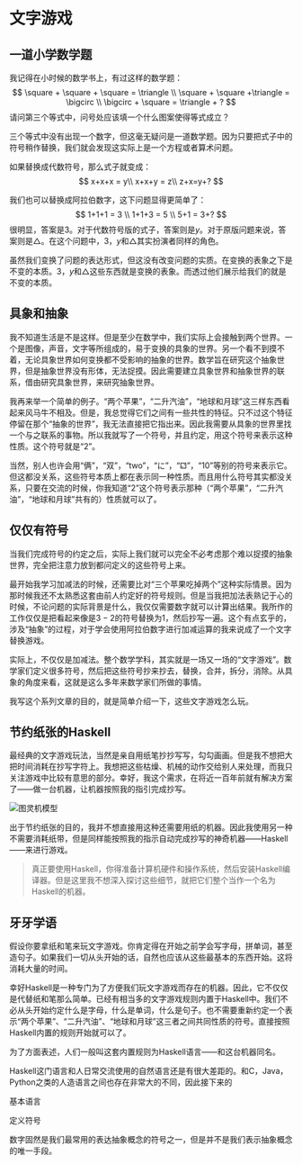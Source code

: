 # 文字游戏

## 一道小学数学题

我记得在小时候的数学书上，有过这样的数学题：
$$
\square + \square + \square = \triangle  \\
\square + \square +\triangle = \bigcirc \\
\bigcirc + \square = \triangle + ?
$$
请问第三个等式中，问号处应该填一个什么图案使得等式成立？

三个等式中没有出现一个数字，但这毫无疑问是一道数学题。因为只要把式子中的符号稍作替换，我们就会发现这实际上是一个方程或者算术问题。

如果替换成代数符号，那么式子就变成：
$$
x+x+x = y\\
x+x+y = z\\
z+x=y+?
$$


我们也可以替换成阿拉伯数字，这下问题显得更简单了：
$$
1+1+1 = 3 \\
1+1+3 = 5 \\
5+1 = 3+?
$$
很明显，答案是$3$。对于代数符号版的式子，答案则是$y$。对于原版问题来说，答案则是$\triangle$。在这个问题中，$3$，$y$和$\triangle$其实扮演者同样的角色。

虽然我们变换了问题的表达形式，但这没有改变问题的实质。在变换的表象之下是不变的本质。$3$，$y$和$\triangle$这些东西就是变换的表象。而透过他们展示给我们的就是不变的本质。

## 具象和抽象

我不知道生活是不是这样。但是至少在数学中，我们实际上会接触到两个世界。一个是图像，声音，文字等所组成的，易于变换的具象的世界。另一个看不到摸不着，无论具象世界如何变换都不受影响的抽象的世界。数学旨在研究这个抽象世界，但是抽象世界没有形体，无法捉摸。因此需要建立具象世界和抽象世界的联系，借由研究具象世界，来研究抽象世界。

我再来举一个简单的例子。“两个苹果”，“二升汽油”，“地球和月球”这三样东西看起来风马牛不相及。但是，我总觉得它们之间有一些共性的特征。只不过这个特征停留在那个“抽象的世界”，我无法直接把它指出来。因此我需要从具象的世界里找一个与之联系的事物。所以我就写了一个符号，并且约定，用这个符号来表示这种性质。这个符号就是“2”。

当然，别人也许会用“俩”，“双”，“two”，“に”，“⚁”，“10”等别的符号来表示它。但这都没关系，这些符号本质上都在表示同一种性质。而且用什么符号其实都没关系，只要在交流的时候，你我知道“2”这个符号表示那种（“两个苹果”，“二升汽油”，“地球和月球”共有的）性质就可以了。

## 仅仅有符号

当我们完成符号的约定之后，实际上我们就可以完全不必考虑那个难以捉摸的抽象世界，完全把注意力放到都问定义的这些符号上来。

最开始我学习加减法的时候，还需要比对“三个苹果吃掉两个”这种实际情景。因为那时候我还不太熟悉这套由前人约定好的符号规则。但是当我把加法表熟记于心的时候，不论问题的实际背景是什么，我仅仅需要数字就可以计算出结果。我所作的工作仅仅是把看起来像是$3-2$的符号替换为$1$，然后抄写一遍。这个有点玄乎的，涉及“抽象”的过程，对于学会使用阿拉伯数字进行加减运算的我来说成了一个文字替换游戏。

实际上，不仅仅是加减法。整个数学学科，其实就是一场又一场的“文字游戏”。数学家们定义很多符号，然后把这些符号抄来抄去，替换，合并，拆分，消除。从具象的角度来看，这就是这么多年来数学家们所做的事情。

我写这个系列文章的目的，就是简单介绍一下，这些文字游戏怎么玩。

## 节约纸张的Haskell

最经典的文字游戏玩法，当然是亲自用纸笔抄抄写写，勾勾画画。但是我不想把大把时间消耗在抄写字符上。我想把这些枯燥、机械的动作交给别人来处理，而我只关注游戏中比较有意思的部分。幸好，我这个需求，在将近一百年前就有解决方案了——做一台机器，让机器按照我的指引完成抄写。

![图灵机模型](README.assets/1280px-Model_of_a_Turing_machine.jpg)

出于节约纸张的目的，我并不想直接用这种还需要用纸的机器。因此我使用另一种不需要消耗纸带，但是同样能按照我的指示自动完成抄写的神奇机器——Haskell——来进行游戏。

> 真正要使用Haskell，你得准备计算机硬件和操作系统，然后安装Haskell编译器。但是这里我不想深入探讨这些细节，就把它们整个当作一个名为Haskell的机器。

## 牙牙学语

假设你要拿纸和笔来玩文字游戏。你肯定得在开始之前学会写字母，拼单词，甚至造句子。如果我们一切从头开始的话，自然也应该从这些最基本的东西开始。这将消耗大量的时间。

幸好Haskell是一种专门为了方便我们玩文字游戏而存在的机器。因此，它不仅仅是代替纸和笔那么简单。已经有相当多的文字游戏规则内置于Haskell中。我们不必从头开始约定什么是字母，什么是单词，什么是句子。也不需要重新约定一个表示“两个苹果”、“二升汽油”、“地球和月球”这三者之间共同性质的符号。直接按照Haskell内置的规则开始就可以了。

为了方面表述，人们一般叫这套内置规则为Haskell语言——和这台机器同名。







Haskell这门语言和人日常交流使用的自然语言还是有很大差距的。和C，Java，Python之类的人造语言之间也存在非常大的不同，因此接下来的



基本语言



定义符号





数字固然是我们最常用的表达抽象概念的符号之一，但是并不是我们表示抽象概念的唯一手段。